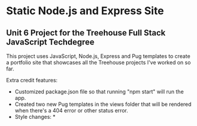 # Static Node.js and Express Site
## Unit 6 Project for the Treehouse Full Stack JavaScript Techdegree

This project uses JavaScript, Node.js, Express and Pug templates to create a portfolio site that showcases all the Treehouse projects I've worked on so far. 

Extra credit features: 
* Customized package.json file so that running "npm start" will run the app.
* Created two new Pug templates in the views folder that will be rendered when there's a 404 error or other status error.
* Style changes:
    * 
    

